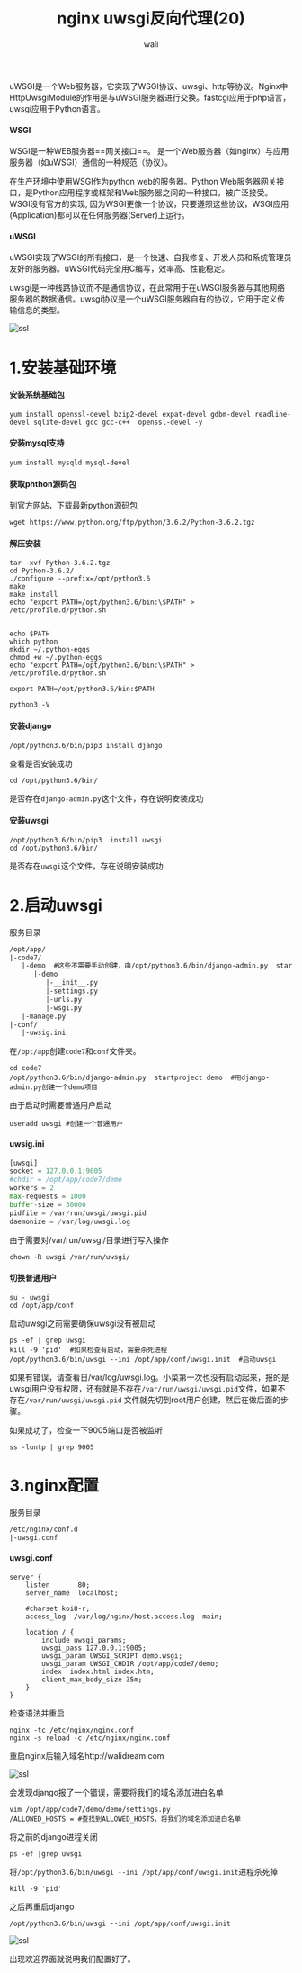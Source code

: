 ﻿---
layout: post
title: nginx uwsgi反向代理(20)  #标题
tagline: uwsgi反向代理模式
category: nginx      #分类
author: wali    #作者
tag: nginx     #标签
ghurl:        #github url
ghurl_zip:    #github zip下载
comments: true

post_nav: ["1.安装基础环境","2.启动uwsgi","3.nginx配置"]
group_tag: nginx教程
---

uWSGI是一个Web服务器，它实现了WSGI协议、uwsgi、http等协议。Nginx中HttpUwsgiModule的作用是与uWSGI服务器进行交换。fastcgi应用于php语言，
uwsgi应用于Python语言。

#### WSGI

WSGI是一种WEB服务器==网关接口==。 是一个Web服务器（如nginx）与应用服务器（如uWSGI）通信的一种规范（协议）。

在生产环境中使用WSGI作为python web的服务器。Python Web服务器网关接口，是Python应用程序或框架和Web服务器之间的一种接口，被广泛接受。WSGI没有官方的实现, 因为WSGI更像一个协议，只要遵照这些协议，WSGI应用(Application)都可以在任何服务器(Server)上运行。

#### uWSGI

uWSGI实现了WSGI的所有接口，是一个快速、自我修复、开发人员和系统管理员友好的服务器。uWSGI代码完全用C编写，效率高、性能稳定。

uwsgi是一种线路协议而不是通信协议，在此常用于在uWSGI服务器与其他网络服务器的数据通信。uwsgi协议是一个uWSGI服务器自有的协议，它用于定义传输信息的类型。

![ssl](http://walidream.com:9999/blogImage/nginx/nginx_43.jpg)

# 1.安装基础环境

#### 安装系统基础包

	yum install openssl-devel bzip2-devel expat-devel gdbm-devel readline-devel sqlite-devel gcc gcc-c++  openssl-devel -y

#### 安装mysql支持

	yum install mysqld mysql-devel

#### 获取phthon源码包

到官方网站，下载最新python源码包

	wget https://www.python.org/ftp/python/3.6.2/Python-3.6.2.tgz

#### 解压安装

	tar -xvf Python-3.6.2.tgz
	cd Python-3.6.2/
	./configure --prefix=/opt/python3.6
	make
	make install
	echo "export PATH=/opt/python3.6/bin:\$PATH" > /etc/profile.d/python.sh
	
	
	echo $PATH
	which python
	mkdir ~/.python-eggs
	chmod +w ~/.python-eggs
	echo "export PATH=/opt/python3.6/bin:\$PATH" > /etc/profile.d/python.sh

	export PATH=/opt/python3.6/bin:$PATH

	python3 -V

#### 安装django

	/opt/python3.6/bin/pip3 install django
	
查看是否安装成功

	cd /opt/python3.6/bin/  

是否存在`django-admin.py`这个文件，存在说明安装成功

#### 安装uwsgi
	
	/opt/python3.6/bin/pip3  install uwsgi
	cd /opt/python3.6/bin/  

是否存在`uwsgi`这个文件，存在说明安装成功

# 2.启动uwsgi

服务目录

```txt
/opt/app/
|-code7/
   |-demo  #这些不需要手动创建，由/opt/python3.6/bin/django-admin.py  startproject demo自动生成
      |-demo
         |-__init__.py
         |-settings.py
         |-urls.py
         |-wsgi.py	
   |-manage.py	
|-conf/
   |-uwsig.ini
```

在`/opt/app`创建`code7`和`conf`文件夹。

	cd code7
	/opt/python3.6/bin/django-admin.py  startproject demo  #用django-admin.py创建一个demo项目
	
由于启动时需要普通用户启动

	useradd uwsgi #创建一个普通用户

#### uwsig.ini

```python
[uwsgi]
socket = 127.0.0.1:9005
#chdir = /opt/app/code7/demo
workers = 2 
max-requests = 1000
buffer-size = 30000
pidfile = /var/run/uwsgi/uwsgi.pid
daemonize = /var/log/uwsgi.log
```

由于需要对/var/run/uwsgi/目录进行写入操作

	chown -R uwsgi /var/run/uwsgi/
	
#### 切换普通用户

	su - uwsgi
	cd /opt/app/conf

启动uwsgi之前需要确保uwsgi没有被启动
	
	ps -ef | grep uwsgi
	kill -9 'pid'  #如果检查有启动，需要杀死进程
	/opt/python3.6/bin/uwsgi --ini /opt/app/conf/uwsgi.init  #启动uwsgi
	
如果有错误，请查看日/var/log/uwsgi.log。小菜第一次也没有启动起来，报的是uwsgi用户没有权限，还有就是不存在`/var/run/uwsgi/uwsgi.pid`文件，如果不存在`/var/run/uwsgi/uwsgi.pid`
文件就先切到root用户创建，然后在做后面的步骤。

如果成功了，检查一下9005端口是否被监听

	ss -luntp | grep 9005

# 3.nginx配置

服务目录

```txt
/etc/nginx/conf.d
|-uwsgi.conf
```

#### uwsgi.conf

```nginx
server {
    listen       80; 
    server_name  localhost;

    #charset koi8-r;
    access_log  /var/log/nginx/host.access.log  main;

    location / { 
        include uwsgi_params;
        uwsgi_pass 127.0.0.1:9005;
        uwsgi_param UWSGI_SCRIPT demo.wsgi;
        uwsgi_param UWSGI_CHDIR /opt/app/code7/demo;
        index  index.html index.htm;
        client_max_body_size 35m;
    } 
}
```

检查语法并重启

	nginx -tc /etc/nginx/nginx.conf
	nginx -s reload -c /etc/nginx/nginx.conf

重启nginx后输入域名http://walidream.com

![ssl](http://walidream.com:9999/blogImage/nginx/nginx_44.jpg)

会发现django报了一个错误，需要将我们的域名添加进白名单

	vim /opt/app/code7/demo/demo/settings.py
	/ALLOWED_HOSTS = #查找到ALLOWED_HOSTS，将我们的域名添加进白名单

将之前的django进程关闭

	ps -ef |grep uwsgi

将`/opt/python3.6/bin/uwsgi --ini /opt/app/conf/uwsgi.init`进程杀死掉

	kill -9 'pid'
	
之后再重启django

	/opt/python3.6/bin/uwsgi --ini /opt/app/conf/uwsgi.init	

![ssl](http://walidream.com:9999/blogImage/nginx/nginx_45.jpg)

出现欢迎界面就说明我们配置好了。





















